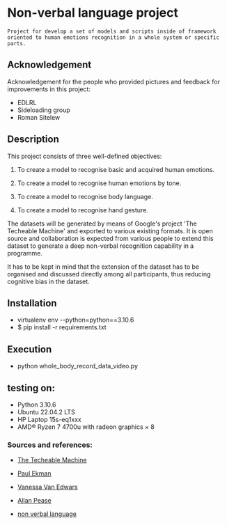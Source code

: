 # Non-verbal language project
    Project for develop a set of models and scripts inside of framework 
    oriented to human emotions recognition in a whole system or specific parts.

## Acknowledgement
Acknowledgement for the people who provided pictures and feedback for improvements in this project:
* EDLRL
* Sideloading group
* Roman Sitelew

## Description
This project consists of three well-defined objectives:

1. To create a model to recognise basic and acquired human emotions.

2. To create a model to recognise human emotions by tone.

3. To create a model to recognise body language.
4. To create a model to recognise hand gesture.

The datasets will be generated by means of Google's project 'The Techeable Machine' and exported to various existing formats. 
It is open source and collaboration is expected from various people to extend this dataset to generate a deep non-verbal recognition capability in a programme.

It has to be kept in mind that the extension of the dataset has to be organised and discussed directly among all participants, thus reducing cognitive bias in the dataset. 

## Installation
- virtualenv env --python=python==3.10.6
- $ pip install -r requirements.txt

## Execution
- python whole_body_record_data_video.py

## testing on:
- Python 3.10.6
- Ubuntu 22.04.2 LTS
- HP Laptop 15s-eq1xxx
- AMD® Ryzen 7 4700u with radeon graphics × 8

### Sources and references:

* [The Techeable Machine](https://teachablemachine.withgoogle.com/)
    
* [Paul Ekman](https://www.paulekman.com/)
    
* [Vanessa Van Edwars](https://en.wikipedia.org/wiki/Vanessa_Van_Edwards)
    
* [Allan Pease](https://en.wikipedia.org/wiki/Allan_Pease)
    
* [non verbal language](https://en.wikipedia.org/wiki/Body_language)

